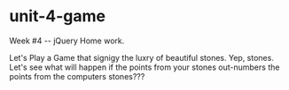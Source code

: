 # unit-4-game

Week #4 -- jQuery Home work. 

Let's Play a Game that signigy the luxry of beautiful stones. Yep, stones. Let's see what will happen if the points from your stones out-numbers the points from the computers stones???
